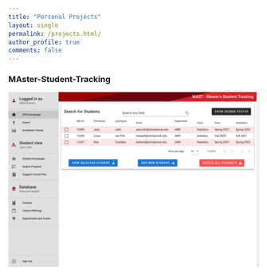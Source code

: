 ```yaml
---
title: "Personal Projects"
layout: single
permalink: /projects.html/
author_profile: true
comments: false
---
```



<html>
    <div class="projects">
      <p>
        <h3>MAster-Student-Tracking</h3>
            <a href="https://github.com/Ammar-Chishti/MAster-Student-Tracking" target="_blank">
            <img src="../assets/images/MAST.png"/>
            </a>

        <span>
         MAST is a full stack web application that helps M.S. students and graduate program directors (GPDs) determine whether students are on track to satisfy degree requirements for their respective major by their planned graduation date
        </span>
      </p>
      <p>
        <h3>Wireframer Web Application</h3>
            <a href="https://github.com/Ammar-Chishti/Wireframer-Web-Application" target="_blank">
            <img src="../assets/images/Wireframer.png"/>
            </a>
        <span>
         Wireframer is a web application I created using React.js and Firebase that allows registered users to
         create and save their own wireframes (website mockups)
        </span>
      </p>
      <p>
        <h3>Todolist Manager Web Application in React</h3>
        <a href="https://github.com/Ammar-Chishti/CSE-316-HW-2" target="_blank">
        <img src="../assets/images/ReactTodoList.png"/>
        </a>
        <span>
          This is a Todolist manager I created for a class project. In addition to its core functionality,
          the project features undo and redo capabilities through the implementation of a
          Transaction Processing System
        </span>
      </p>
      <p>
        <h3> Bing Rewards Automator (Desktop/IOS) </h3>
        <a href="https://github.com/Ammar-Chishti/Bing-Rewards-Automator-IOS" target="_blank">
        <img src="https://www.bing.com/s/rw/lc/BingRewardslogo2.jpg"/>
        </a>
        <span>
          This is a python script as well as an IOS application I developed to help automate 
          Bing Rewards searches for multiple Microsoft accounts
        </span>
      </p>
      <br/>
      <br/>
      <p>
        <h3> Personal Website Version 2 </h3>
        <a href="https://github.com/Ammar-Chishti/PersonalSite2" target="_blank">
        <img src="../assets/images/PersonalWebsite2.png"/>
        </a>
        <span>
          This is a static website I created using HTML, CSS, and JavaScript to help
          sharpen my web development skills 
        </span>
      </p> 
    </div>
</html>


<style>
.projects img {
    padding-right: 2%;
    float: left;
}

</style>
